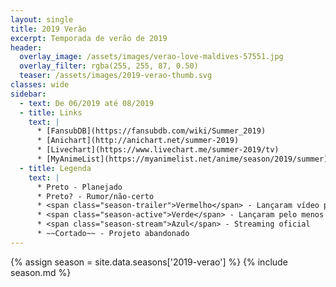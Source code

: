 ```yaml
---
layout: single
title: 2019 Verão
excerpt: Temporada de verão de 2019
header:
  overlay_image: /assets/images/verao-love-maldives-57551.jpg
  overlay_filter: rgba(255, 255, 87, 0.50)
  teaser: /assets/images/2019-verao-thumb.svg
classes: wide
sidebar:
  - text: De 06/2019 até 08/2019
  - title: Links
    text: |
      * [FansubDB](https://fansubdb.com/wiki/Summer_2019)
      * [Anichart](http://anichart.net/summer-2019)
      * [Livechart](https://www.livechart.me/summer-2019/tv)
      * [MyAnimeList](https://myanimelist.net/anime/season/2019/summer)
  - title: Legenda
    text: |
      * Preto - Planejado
      * Preto? - Rumor/não-certo
      * <span class="season-trailer">Vermelho</span> - Lançaram vídeo promocional ou trailer
      * <span class="season-active">Verde</span> - Lançaram pelo menos um episódio
      * <span class="season-stream">Azul</span> - Streaming oficial
      * ~~Cortado~~ - Projeto abandonado
---
```


<!-- Para editar a tabela abra o arquivo /data/seasons/2019-verao.yml -->
{% assign season = site.data.seasons['2019-verao'] %}
{% include season.md %}
